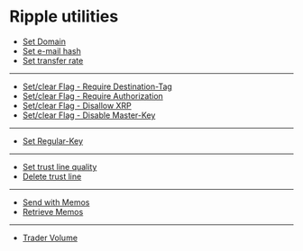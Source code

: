 Ripple utilities
================

* [Set Domain](http://ripplerm.github.io/ripple-utilities/setdomain.html)
* [Set e-mail hash](http://ripplerm.github.io/ripple-utilities/setemailhash.html)
* [Set transfer rate](http://ripplerm.github.io/ripple-utilities/settransferrate.html)

------------------------------------------------

* [Set/clear Flag - Require Destination-Tag](http://ripplerm.github.io/ripple-utilities/set_flag_requiretag.html)
* [Set/clear Flag - Require Authorization](http://ripplerm.github.io/ripple-utilities/set_flag_requireauth.html)
* [Set/clear Flag - Disallow XRP](http://ripplerm.github.io/ripple-utilities/set_flag_disallowxrp.html)
* [Set/clear Flag - Disable Master-Key](http://ripplerm.github.io/ripple-utilities/set_flag_disablemaster.html)

------------------------------------------------

* [Set Regular-Key](http://ripplerm.github.io/ripple-utilities/setregularkey.html)

------------------------------------------------

* [Set trust line quality](http://ripplerm.github.io/ripple-utilities/settrustlinequality.html)
* [Delete trust line](http://ripplerm.github.io/ripple-utilities/deletetrustline.html)

------------------------------------------------

* [Send with Memos](http://ripplerm.github.io/ripple-utilities/sendmemos.html)
* [Retrieve Memos](http://ripplerm.github.io/ripple-utilities/retrievememos.html)

------------------------------------------------

* [Trader Volume](http://ripplerm.github.io/ripple-utilities/tradervolume.html)

